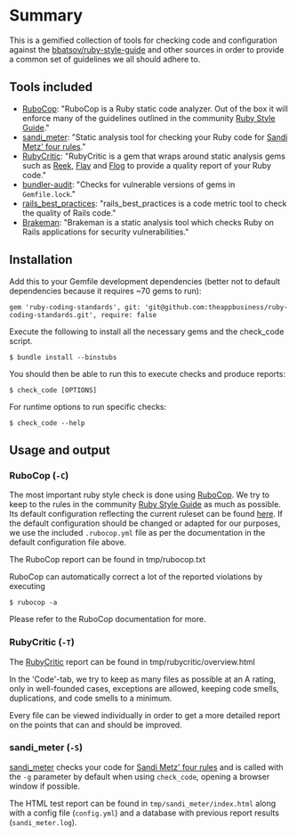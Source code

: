 # Summary

This is a gemified collection of tools for checking code and configuration against the
[bbatsov/ruby-style-guide][1] and other sources in order to provide a common
set of guidelines we all should adhere to.

## Tools included

* [RuboCop][2]: "RuboCop is a Ruby static code analyzer. Out of the box it will enforce
  many of the guidelines outlined in the community [Ruby Style Guide][1]."
* [sandi_meter][10]: "Static analysis tool for checking your Ruby code for [Sandi Metz' four rules][11]."
* [RubyCritic][5]: "RubyCritic is a gem that wraps around static analysis gems
  such as [Reek][6], [Flay][7] and [Flog][8] to provide a quality report of your Ruby code."
* [bundler-audit][3]: "Checks for vulnerable versions of gems in `Gemfile.lock`."
* [rails_best_practices][9]: "rails_best_practices is a code metric tool to check the quality of Rails code."
* [Brakeman][4]: "Brakeman is a static analysis tool which checks Ruby on Rails
  applications for security vulnerabilities."

## Installation

Add this to your Gemfile development dependencies (better not to default dependencies because it requires ~70 gems to
run):

  ```
  gem 'ruby-coding-standards', git: 'git@github.com:theappbusiness/ruby-coding-standards.git', require: false
  ```
  
Execute the following to install all the necessary gems and the check_code script. 
  
  ```
  $ bundle install --binstubs
  ```

You should then be able to run this to execute checks and produce reports:

  ```
  $ check_code [OPTIONS]
  ```

For runtime options to run specific checks:

  ```
  $ check_code --help
  ```

## Usage and output

### RuboCop (`-C`)

The most important ruby style check is done using [RuboCop][2]. We try to keep to the rules in the community
[Ruby Style Guide][1] as much as possible. Its default configuration reflecting the current ruleset can be found
[here][12]. If the default configuration should be changed or adapted for our purposes, we use the included
`.rubocop.yml` file as per the documentation in the default configuration file above.

The RuboCop report can be found in tmp/rubocop.txt

RuboCop can automatically correct a lot of the reported violations by executing

  ```
  $ rubocop -a
  ```
Please refer to the RuboCop documentation for more.

### RubyCritic (`-T`)

The [RubyCritic][5] report can be found in tmp/rubycritic/overview.html

In the 'Code'-tab, we try to keep as many files as possible at an A rating, only in well-founded cases, exceptions are
allowed, keeping code smells, duplications, and code smells to a minimum.

Every file can be viewed individually in order to get a more detailed report on the points that can and should be
improved.

### sandi_meter (`-S`)

[sandi_meter][10] checks your code for [Sandi Metz' four rules][11] and is called with the `-g` parameter by default
when using `check_code`, opening a browser window if possible.

The HTML test report can be found in `tmp/sandi_meter/index.html` along with a config file (`config.yml`) and a database
with previous report results (`sandi_meter.log`).





[1]: https://github.com/bbatsov/ruby-style-guide
[2]: https://github.com/bbatsov/rubocop
[3]: https://github.com/rubysec/bundler-audit
[4]: https://github.com/presidentbeef/brakeman
[5]: https://github.com/whitesmith/rubycritic
[6]: https://github.com/troessner/reek
[7]: https://github.com/seattlerb/flay
[8]: https://github.com/seattlerb/flog
[9]: https://github.com/railsbp/rails_best_practices
[10]: https://github.com/makaroni4/sandi_meter
[11]: http://robots.thoughtbot.com/post/50655960596/sandi-metz-rules-for-developers
[12]: https://github.com/bbatsov/rubocop/blob/master/config/default.yml
